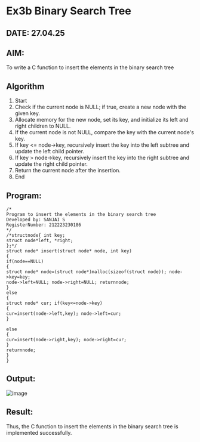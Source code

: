 # Ex3b Binary Search Tree
## DATE: 27.04.25
## AIM:
To write a C function to insert the elements in the binary search tree

## Algorithm
1. Start
2. Check if the current node is NULL; if true, create a new node with the given key.
3. Allocate memory for the new node, set its key, and initialize its left and right children to NULL.
4. If the current node is not NULL, compare the key with the current node's key.
5. If key <= node->key, recursively insert the key into the left subtree and update the left child pointer.
6. If key > node->key, recursively insert the key into the right subtree and update the right child pointer.
7. Return the current node after the insertion.
8. End

## Program:
```
/*
Program to insert the elements in the binary search tree
Developed by: SANJAI S
RegisterNumber: 212223230186
*/
/*structnode{ int key;
struct node*left, *right;
};*/
struct node* insert(struct node* node, int key)
{
if(node==NULL)
{
struct node* node=(struct node*)malloc(sizeof(struct node)); node->key=key;
node->left=NULL; node->right=NULL; returnnode;
}
else
{
struct node* cur; if(key<=node->key)
{
cur=insert(node->left,key); node->left=cur;
}

else
{
cur=insert(node->right,key); node->right=cur;
}
returnnode;
}
}
```

## Output:

![image](https://github.com/user-attachments/assets/1715b1d3-47d5-4477-8df4-cbb9d321ed5e)

## Result:
Thus, the C function to insert the elements in the binary search tree is implemented successfully.
